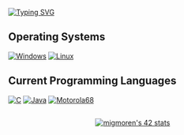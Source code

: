 [![Typing SVG](https://readme-typing-svg.demolab.com?size=25&duration=3000&pause=1500&color=F7C000&center=true&vCenter=true&width=600&lines=UNDER+CONSTRUCTION+:])](https://git.io/typing-svg)

## Operating Systems
<p>
 	<a href="#"><img alt="Windows" src="https://img.shields.io/badge/Windows-2196F3?style=flat&logo=windows&logoColor=white?"></a>
	<a href="#"><img alt="Linux" src="https://img.shields.io/badge/Linux-F5B041?style=flat&logo=linux&logoColor=black"></a>
</p>

## Current Programming Languages
<p>
	<a href="#"><img alt="C" src="https://img.shields.io/badge/C-5499C7?style=flat&logo=C&logoColor=white?"></a>
	<a href="#"><img alt="Java" src="https://img.shields.io/badge/Java-E67E22?style=flat&logo=JavaScript&logoColor=white"></a>
	<a href="#"><img alt="Motorola68" src="https://img.shields.io/badge/HTML%20-%23E34F26.svg?logo=html5&logoColor=white"></a>
</p>

##
<p align="center">
<a href="https://profile.intra.42.fr/users/migmoren"><img src="https://badge42.vercel.app/api/v2/cl96t7c1700110gmirv4hhet0/stats?cursusId=21&coalitionId=66" alt="migmoren's 42 stats" /></a>
</p>
